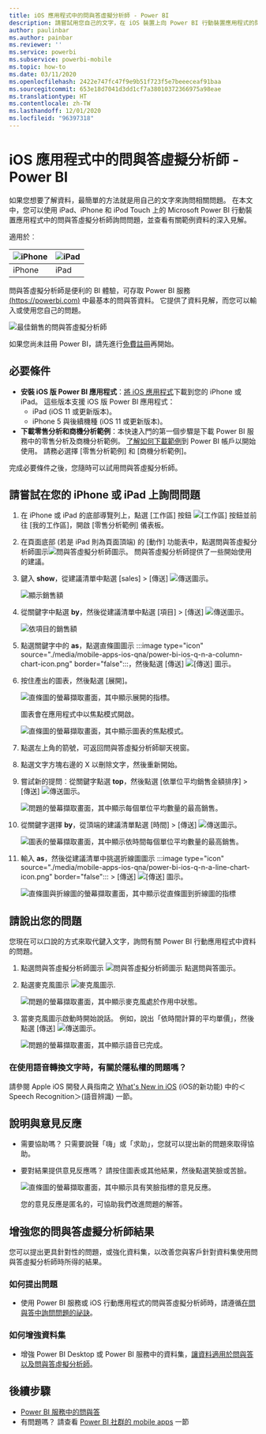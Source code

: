 ```yaml
---
title: iOS 應用程式中的問與答虛擬分析師 - Power BI
description: 請嘗試用您自己的文字，在 iOS 裝置上向 Power BI 行動裝置應用程式的問與答虛擬分析師詢問這份範例資料的相關問題。
author: paulinbar
ms.author: painbar
ms.reviewer: ''
ms.service: powerbi
ms.subservice: powerbi-mobile
ms.topic: how-to
ms.date: 03/11/2020
ms.openlocfilehash: 2422e747fc47f9e9b51f723f5e7beeeceaf91baa
ms.sourcegitcommit: 653e18d7041d3dd1cf7a38010372366975a98eae
ms.translationtype: HT
ms.contentlocale: zh-TW
ms.lasthandoff: 12/01/2020
ms.locfileid: "96397318"
---
```

# <a name="qa-virtual-analyst-in-ios-apps---power-bi"></a>iOS 應用程式中的問與答虛擬分析師 - Power BI

如果您想要了解資料，最簡單的方法就是用自己的文字來詢問相關問題。 在本文中，您可以使用 iPad、iPhone 和 iPod Touch 上的 Microsoft Power BI 行動裝置應用程式中的問與答虛擬分析師詢問問題，並查看有關範例資料的深入見解。 

適用於︰

| ![iPhone](./media/mobile-apps-ios-qna/iphone-logo-50-px.png) | ![iPad](./media/mobile-apps-ios-qna/ipad-logo-50-px.png) |
|:--- |:--- |
| iPhone |iPad |

問與答虛擬分析師是便利的 BI 體驗，可存取 Power BI 服務 [(https://powerbi.com)](https://powerbi.com) 中最基本的問與答資料。 它提供了資料見解，而您可以輸入或使用您自己的問題。

![最佳銷售的問與答虛擬分析師](./media/mobile-apps-ios-qna/power-bi-ios-q-n-a-top-sale-intro.png)

如果您尚未註冊 Power BI，請先進行[免費註冊](https://app.powerbi.com/signupredirect?pbi_source=web)再開始。

## <a name="prerequisites"></a>必要條件

* **安裝 iOS 版 Power BI 應用程式**：[將 iOS 應用程式](https://go.microsoft.com/fwlink/?LinkId=522062)下載到您的 iPhone 或 iPad。
這些版本支援 iOS 版 Power BI 應用程式：
    * iPad (iOS 11 或更新版本)。
    * iPhone 5 與後續機種 (iOS 11 或更新版本)。
* **下載零售分析和商機分析範例**：本快速入門的第一個步驟是下載 Power BI 服務中的零售分析及商機分析範例。 [了解如何下載範例](./mobile-apps-download-samples.md)到 Power BI 帳戶以開始使用。 請務必選擇 [零售分析範例] 和 [商機分析範例]。

完成必要條件之後，您隨時可以試用問與答虛擬分析師。

## <a name="try-asking-questions-on-your-iphone-or-ipad"></a>請嘗試在您的 iPhone 或 iPad 上詢問問題
1. 在 iPhone 或 iPad 的底部導覽列上，點選 [工作區] 按鈕 ![[工作區] 按鈕](./media/mobile-apps-ios-qna/power-bi-iphone-workspaces-button.png)並前往 [我的工作區]，開啟 [零售分析範例] 儀表板。

2. 在頁面底部 (若是 iPad 則為頁面頂端) 的 [動作] 功能表中，點選問與答虛擬分析師圖示![問與答虛擬分析師圖示](././media/mobile-apps-ios-qna/power-bi-ios-q-n-a-icon.png)。
     問與答虛擬分析師提供了一些開始使用的建議。
3. 鍵入 **show**，從建議清單中點選 [sales] > [傳送] ![傳送圖示](./media/mobile-apps-ios-qna/power-bi-ios-qna-send-icon.png)。

    ![顯示銷售額](./media/mobile-apps-ios-qna/power-bi-ios-q-n-a-show-sales.png)
4. 從關鍵字中點選 **by**，然後從建議清單中點選 [項目] > [傳送] ![傳送圖示](./media/mobile-apps-ios-qna/power-bi-ios-qna-send-icon.png)。

    ![依項目的銷售額](./media/mobile-apps-ios-qna/power-bi-ios-q-n-a-sale-by-item.png)
5. 點選關鍵字中的 **as**，點選直條圖圖示 :::image type="icon" source="./media/mobile-apps-ios-qna/power-bi-ios-q-n-a-column-chart-icon.png" border="false":::，然後點選 [傳送] ![[傳送] 圖示](./media/mobile-apps-ios-qna/power-bi-ios-qna-send-icon.png)。
6. 按住產出的圖表，然後點選 [展開]。

    ![直條圖的螢幕擷取畫面，其中顯示展開的指標。](media/mobile-apps-ios-qna/power-bi-ios-q-n-a-tap-expand-feedback.png)

    圖表會在應用程式中以焦點模式開啟。

    ![直條圖的螢幕擷取畫面，其中顯示圖表的焦點模式。](media/mobile-apps-ios-qna/power-bi-ios-q-n-a-expanded-chart.png)
7. 點選左上角的箭號，可返回問與答虛擬分析師聊天視窗。
8. 點選文字方塊右邊的 X 以刪除文字，然後重新開始。
9. 嘗試新的提問︰從關鍵字點選 **top**，然後點選 [依單位平均銷售金額排序]  >  [傳送] ![傳送圖示](./media/mobile-apps-ios-qna/power-bi-ios-qna-send-icon.png)。

    ![問題的螢幕擷取畫面，其中顯示每個單位平均數量的最高銷售。](media/mobile-apps-ios-qna/power-bi-ios-q-n-a-top-sale-2.png)
10. 從關鍵字選擇 **by**，從頂端的建議清單點選 [時間] > [傳送] ![傳送圖示](./media/mobile-apps-ios-qna/power-bi-ios-qna-send-icon.png)。

     ![圖表的螢幕擷取畫面，其中顯示依時間每個單位平均數量的最高銷售。](media/mobile-apps-ios-qna/power-bi-ios-q-n-a-top-sale-by-time.png)
11. 輸入 **as**，然後從建議清單中挑選折線圖圖示 :::image type="icon" source="./media/mobile-apps-ios-qna/power-bi-ios-q-n-a-line-chart-icon.png" border="false"::: > [傳送] ![[傳送] 圖示](./media/mobile-apps-ios-qna/power-bi-ios-qna-send-icon.png)。

    ![直條圖與折線圖的螢幕擷取畫面，其中顯示從直條圖到折線圖的指標](media/mobile-apps-ios-qna/power-bi-ios-q-n-a-top-sale-as-line.png)

## <a name="try-saying-your-questions"></a>請說出您的問題
您現在可以口說的方式來取代鍵入文字，詢問有關 Power BI 行動應用程式中資料的問題。

1. 點選問與答虛擬分析師圖示 ![問與答虛擬分析師圖示](././media/mobile-apps-ios-qna/power-bi-ios-q-n-a-icon.png) 點選問與答圖示。
2. 點選麥克風圖示 ![麥克風圖示](media/mobile-apps-ios-qna/power-bi-ios-qna-mic-icon.png).

    ![問題的螢幕擷取畫面，其中顯示麥克風處於作用中狀態。](media/mobile-apps-ios-qna/power-bi-ios-qna-mic-on.png)

1. 當麥克風圖示啟動時開始說話。 例如，說出「依時間計算的平均單價」，然後點選 [傳送] ![傳送圖示](./media/mobile-apps-ios-qna/power-bi-ios-qna-send-icon.png)。

    ![問題的螢幕擷取畫面，其中顯示語音已完成。](media/mobile-apps-ios-qna/power-bi-ios-qna-speech-complete.png)

### <a name="questions-about-privacy-when-using-speech-to-text"></a>在使用語音轉換文字時，有關於隱私權的問題嗎？
請參閱 Apple iOS 開發人員指南之 [What's New in iOS](https://go.microsoft.com/fwlink/?linkid=845624) (iOS的新功能) 中的＜Speech Recognition＞(語音辨識) 一節。

## <a name="help-and-feedback"></a>說明與意見反應
* 需要協助嗎？ 只需要說聲「嗨」或「求助」，您就可以提出新的問題來取得協助。
* 要對結果提供意見反應嗎？ 請按住圖表或其他結果，然後點選笑臉或苦臉。

    ![直條圖的螢幕擷取畫面，其中顯示具有笑臉指標的意見反應。](media/mobile-apps-ios-qna/power-bi-ios-q-n-a-tap-feedback.png)

    您的意見反應是匿名的，可協助我們改進問題的解答。

## <a name="enhance-your-qa-virtual-analyst-results"></a>增強您的問與答虛擬分析師結果
您可以提出更具針對性的問題，或強化資料集，以改善您與客戶針對資料集使用問與答虛擬分析師時所得的結果。

### <a name="how-to-ask-questions"></a>如何提出問題
* 使用 Power BI 服務或 iOS 行動應用程式的問與答虛擬分析師時，請遵循[在問與答中詢問問題的祕訣](../end-user-q-and-a-tips.md)。

### <a name="how-to-enhance-the-dataset"></a>如何增強資料集
* 增強 Power BI Desktop 或 Power BI 服務中的資料集，[讓資料適用於問與答以及問與答虛擬分析師](../../create-reports/service-prepare-data-for-q-and-a.md)。

## <a name="next-steps"></a>後續步驟
* [Power BI 服務中的問與答](../end-user-q-and-a.md)
* 有問題嗎？ 請查看 [Power BI 社群的 mobile apps](https://go.microsoft.com/fwlink/?linkid=839277) 一節
